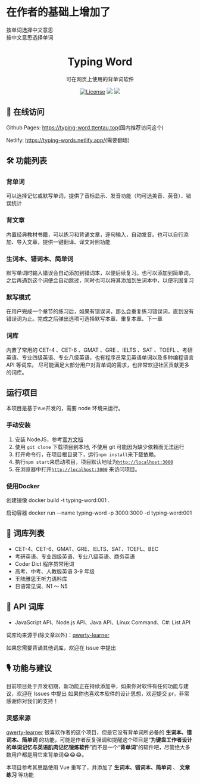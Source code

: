 <h1>在作者的基础上增加了</h1>
<p>
按单词选择中文意思
<br>
按中文意思选择单词
</p>



<h1 align="center">
  Typing Word
</h1>

<p align="center">
  可在网页上使用的背单词软件
</p>

<p align="center">
  <a href="https://github.com/zyronon/type-word/blob/master/LICENSE"><img src="https://img.shields.io/github/license/zyronon/type-word" alt="License"></a>
  <a><img src="https://img.shields.io/badge/PRs-welcome-brightgreen.svg"/></a>
  <a><img src="https://img.shields.io/badge/Powered%20by-Vue-blue"/></a>
</p>

## 📸 在线访问

Github Pages: <https://typing-word.ttentau.top>(国内推荐访问这个)

Netlify: <https://typing-words.netlify.app/>(需要翻墙)

## 🛠 功能列表

### 背单词
可以选择记忆或默写单词，提供了音标显示、发音功能（均可选美音、英音）、错误统计 

### 背文章
内置经典教材书籍，可以练习和背诵文章，逐句输入，自动发音。也可以自行添加、导入文章，提供一键翻译、译文对照功能

### 生词本、错词本、简单词
默写单词时输入错误会自动添加到错词本，以便后续复习。也可以添加到简单词，之后再遇到这个词便会自动跳过，同时也可以将其添加到生词本中，以便巩固复习

### 默写模式
在用户完成一个章节的练习后，如果有错误词，那么会重复练习错误词，直到没有错误词为止。完成之后弹出选项可选择默写本章、重复本章、下一章

### 词库
内置了常用的 CET-4 、CET-6 、GMAT 、GRE 、IELTS 、SAT 、TOEFL 、考研英语、专业四级英语、专业八级英语，也有程序员常见英语单词以及多种编程语言
API 等词库。 尽可能满足大部分用户对背单词的需求，也非常欢迎社区贡献更多的词库。

## 运行项目

本项目是基于`Vue`开发的，需要 node 环境来运行。

### 手动安装

1. 安装 NodeJS，参考[官方文档](https://nodejs.org/en/download)
2. 使用 `git clone` 下载项目到本地, 不使用 git 可能因为缺少依赖而无法运行
3. 打开命令行，在项目根目录下，运行`npm install`来下载依赖。
4. 执行`npm start`来启动项目，项目默认地址为[`http://localhost:3000`](http://localhost:3000)
5. 在浏览器中打开[`http://localhost:3000`](http://localhost:3000)  来访问项目。

### 使用Docker
创建镜像 docker build -t typing-word:001 .

启动容器 docker run --name typing-word -p 3000:3000 -d typing-word:001

## 📕 词库列表

- CET-4、CET-6、GMAT、GRE、IELTS、SAT、TOEFL、BEC
- 考研英语、专业四级英语、专业八级英语、商务英语
- Coder Dict 程序员常用词
- 高考、中考、人教版英语 3-9 年级
- 王陆雅思王听力语料库 
- 日语常见词、N1 ～ N5 

## 📗 API 词库

- JavaScript API、Node.js API、Java API、Linux Command、C#: List API

词库均来源于(除文章以外)：[qwerty-learner](https://github.com/RealKai42/qwerty-learner/)

如果您需要背诵其他词库，欢迎在 Issue 中提出

## 🎙 功能与建议

目前项目处于开发初期，新功能正在持续添加中，如果你对软件有任何功能与建议，欢迎在 Issues 中提出
如果你也喜欢本软件的设计思想，欢迎提交 pr，非常感谢你对我们的支持！

### 灵感来源

[qwerty-learner](https://github.com/RealKai42/qwerty-learner/) 很喜欢作者的这个项目，但是它没有背单词所必备的 **生词本、错词本、简单词** 的功能，可能是作者反复强调和提醒这个项目是“**为键盘工作者设计的单词记忆与英语肌肉记忆锻炼软件**”而不是一个“**背单词**”的软件吧，尽管绝大多数用户都是用它来背单词😂😂😂。

本项目参考其思路使用 Vue 重写了，并添加了 **生词本、错词本、简单词** 、 **文章练习** 等功能 
 
